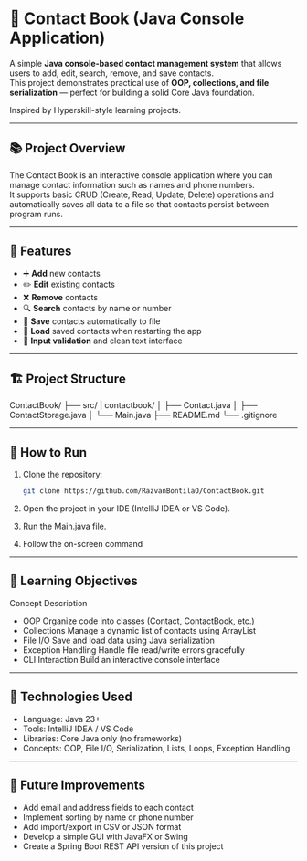 # 📇 Contact Book (Java Console Application)

A simple **Java console-based contact management system** that allows users to add, edit, search, remove, and save contacts.  
This project demonstrates practical use of **OOP, collections, and file serialization** — perfect for building a solid Core Java foundation.

Inspired by Hyperskill-style learning projects.

---

## 📚 Project Overview

The Contact Book is an interactive console application where you can manage contact information such as names and phone numbers.  
It supports basic CRUD (Create, Read, Update, Delete) operations and automatically saves all data to a file so that contacts persist between program runs.

---

## 🧩 Features

- ➕ **Add** new contacts
- ✏️ **Edit** existing contacts
- ❌ **Remove** contacts
- 🔍 **Search** contacts by name or number
- 💾 **Save** contacts automatically to file
- 📂 **Load** saved contacts when restarting the app
- 🧠 **Input validation** and clean text interface

---

## 🏗️ Project Structure

ContactBook/
├── src/
| contactbook/
│ ├── Contact.java
│ ├── ContactStorage.java
│ └── Main.java
├── README.md
└── .gitignore

---

## 🚀 How to Run

1. Clone the repository:
   ```bash 
   git clone https://github.com/RazvanBontilaO/ContactBook.git

2. Open the project in your IDE (IntelliJ IDEA or VS Code).

3. Run the Main.java file.

4. Follow the on-screen command


---
## 🧠 Learning Objectives
Concept	Description
- OOP	Organize code into classes (Contact, ContactBook, etc.)
- Collections	Manage a dynamic list of contacts using ArrayList
- File I/O	Save and load data using Java serialization
- Exception Handling	Handle file read/write errors gracefully
- CLI Interaction	Build an interactive console interface

---
## 🧰 Technologies Used

- Language: Java 23+
- Tools: IntelliJ IDEA / VS Code
- Libraries: Core Java only (no frameworks)
- Concepts: OOP, File I/O, Serialization, Lists, Loops, Exception Handling

---

## 🧾 Future Improvements

- Add email and address fields to each contact
- Implement sorting by name or phone number
- Add import/export in CSV or JSON format
- Develop a simple GUI with JavaFX or Swing
- Create a Spring Boot REST API version of this project